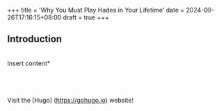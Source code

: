 +++
title = 'Why You Must Play Hades in Your Lifetime'
date = 2024-09-26T17:16:15+08:00
draft = true
+++

## Introduction
\
Insert content*
\
\
\
\
\
Visit the [Hugo] (https://gohugo.io) website!